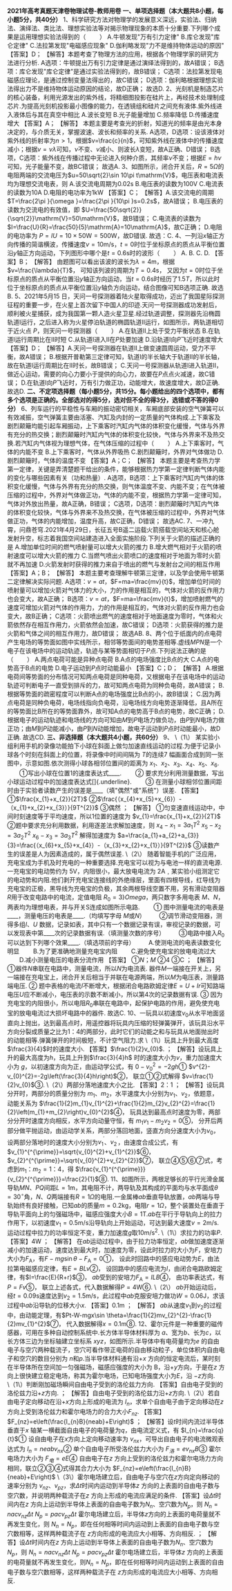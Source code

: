 **2021年高考真题天津卷物理试卷-教师用卷**
**一、单项选择题（本大题共8小题，每小题5分，共40分）**
1、科学研究方法对物理学的发展意义深远，实验法、归纳法、演绎法、类比法、理想实验法等对揭示物理现象的本质十分重要.下列哪个成果是运用理想实验法得到的$（\qquad）$
A.牛顿发现"万有引力定律"
B.库仑发现"库仑定律"
C.法拉第发现"电磁感应现象"
D.伽利略发现"力不是维持物体运动的原因"
【答案】D；
【解答】本题考查了物理方法的应用，根据各个物理学家的研究方法进行分析.
A选项：牛顿提出万有引力定律是通过演绎法得到的，故A错误；
B选项：库仑发现"库仑定律"是通过实验法得到的，故B错误；
C选项：法拉第发现电磁感应理论，是通过控制变量法得出的，故C错误；
D选项：伽利略根据理想实验法得出力不是维持物体运动原因的结论，故D正确；
故选D.
2、光刻机是制造芯片的核心装备，利用光源发出的紫外线，将精细图投影在硅片上，再经技术处理制成芯片.为提高光刻机投影最小图像的能力，在透镜组和硅片之间充有液体.紫外线进入液体后与其在真空中相比
A.波长变短
B.光子能量增加
C.频率降低
D.传播速度增大
【答案】A；
【解答】
本题主要是考查光的折射，知道光的频率是由光本身决定的，与介质无关，掌握波速、波长和频率的关系.
A选项，D选项：设该液体对紫外线的折射率为$n>1$，根据$v=\frac{c}{n}$，可知紫外线在液体中的传播速度减小；根据$v=\nu\lambda$可知，$\nu$不变、$v$减小、则波长$\lambda$变短，故A正确、D错误；
B选项，C选项：紫外线在传播过程中无论进入何种介质，其频率$\nu$不变；根据$E=h\nu$可知，光子能量不变，故BC错误；
故选A.
3、如图所示，闭合开关后，$R=5\Omega$的电阻两端的交流电压为$u=50\sqrt{2}\sin 10\pi t\mathrm{V}$，电压表和电流表均为理想交流电表，则
A.该交流电周期为$0.02\mathrm{s}$
B.电压表的读数为$100\mathrm{V}$
C.电流表的读数为$10\mathrm{A}$
D.电阻的电功率为$1\mathrm{kW}$
【答案】C；
【解答】A.该交流电的周期
$T=\frac{2\pi }{\omega }=\frac{2\pi }{10\pi }s=0.2s$，故A错误；
B.电压表的读数为交流电的有效值，即
$U=\frac{50\sqrt{2}}{\sqrt{2}}\mathrm{V}=50\mathrm{V}$，故B错误；
C.电流表的读数为
$I=\frac{U}{R}=\frac{50}{5}\mathrm{A}=10\mathrm{A}$，故C正确；
D.电阻的电功率为
$P=IU=10\times 50\mathrm{W}=500\mathrm{W}$，故D错误.
故选：C.
4、一列沿$x$轴正方向传播的简谐横波，传播速度$v=10\mathrm{m/s}$，$t=0$时位于坐标原点的质点从平衡位置沿$y$轴正方向运动，下列图形中哪个是$t=0.6\mathrm{s}$时的波形$（\qquad）$
A.
B.
C.
D.
【答案】B；
【解答】
由题图可以看出该波的波长为$\lambda=\mathrm{4m}$，根据$v=\frac{\lambda}{T}$，
可知该列波的周期为$T=0.4\mathrm{s}$，
又因为$t=0$时位于坐标原点的质点从平衡位置沿$y$轴正方向运动，当$t=0.6\mathrm{s}$时经历了$1.5T$，所以此时位于坐标原点的质点从平衡位置沿$y$轴负方向运动，结合图像可知B选项正确.
故选B.
5、$2021$年$5$月$15$
日，天问一号探测器着陆火星取得成功，迈出了我国星际探测征程的重要一步，在火星上首次留下中国人的印迹.天问一号探测器成功发射后，顺利被火星捕获，成为我国第一颗人造火星卫星.经过轨道调整，探测器先沿椭圆轨道Ⅰ运行，之后进入称为火星停泊轨道的椭圆轨道Ⅱ运行，如图所示，两轨道相切于近火点
$P$，则天问一号探测器$（\qquad）$
A.在轨道Ⅱ上处于受力平衡状态
B.在轨道Ⅰ运行周期比在Ⅱ时短
C.从轨道Ⅰ进入Ⅱ在$P$处要加速
D.沿轨道Ⅰ向$P$飞近时速度增大
【答案】D；
【解答】A.天问一号探测器在轨道Ⅱ上做变速圆周运动，受力不平衡，故A错误；
B.根据开普勒第三定律可知，轨道Ⅰ的半长轴大于轨道Ⅱ的半长轴，故在轨道Ⅰ运行周期比在Ⅱ时长，故B错误；
C.天问一号探测器从轨道Ⅰ进入轨道Ⅱ，做近心运动，需要的向心力要小于提供的向心力，故要在$P$点点火减速，故C错误；
D.在轨道Ⅰ向$P$飞近时，万有引力做正功，动能增大，故速度增大，故D正确.
故选D.
**二、不定项选择题（每小题5分，共15分。每小题给出的四个选项中，都有多个选项是正确的。全部选对的得5分，选对但不全的得3分，选错或不答的得0分）**
6、列车运行的平稳性与车厢的振动密切相关，车厢底部安装的空气弹簧可以有效减振，空气弹簧主要由活塞、汽缸及内封的一定质量的气体构成.上下乘客及剧烈颠簸均能引起车厢振动，上下乘客时汽缸内气体的体积变化缓慢，气体与外界有充分的热交换；剧烈颠簸时汽缸内气体的体积变化较快，气体与外界来不及热交换.若汽缸内气体视为理想气体，在气体压缩的过程中$（\qquad）$
A.上下乘客时，气体的内能不变
B.上下乘客时，气体从外界吸热
C.剧烈颠簸时，外界对气体做功
D.剧烈颠簸时，气体的温度不变
【答案】A；C；
【解答】
本题主要是考查热力学第一定律，关键是弄清楚题干给出的条件，能够根据热力学第一定律判断气体内能的变化与哪些因素有关（功和热量）.
A选项，B选项：上下乘客时汽缸内气体的体积变化缓慢，气体与外界有充分的热交换，则气体温度不变、内能不变；在气体被压缩的过程中，外界对气体做正功，气体的内能不变，根据热力学第一定律可知，气体对外放出热量，故A正确，B错误；
C选项，D选项：剧烈颠簸时汽缸内气体的体积变化较快，气体与外界来不及热交换，在气体被压缩的过程中，外界对气体做正功，气体的内能增加，温度升高，故C正确，D错误；
故选AC.
7、一冲九霄，问鼎苍穹.$2021$年$4$月$29$日，长征五号B遥二运载火箭搭载空间站天和核心舱发射升空，标志着我国空间站建造进入全面实施阶段.下列关于火箭的描述正确的是
A.增加单位时间的燃气喷射量可以增大火箭的推力
B.增大燃气相对于火箭的喷射速度可以增大火箭的推力
C.当燃气喷出火箭喷口的速度相对于地面为零时火箭就不再加速
D.火箭发射时获得的推力来自于喷出的燃气与发射台之间的相互作用
【答案】A；B；
【解答】
本题主要考查理解牛顿第三定律，以及学会使用牛顿第二定律解决实际问题.
A选项：$v=at$，$F=ma=\frac{mv}{t}$，增加单位时间的喷射量可以增加火箭对气体力的大小，力的作用是相互的，气体对火箭的反作用力也会变大，故A正确；
B选项：$v=at$，$F=ma=\frac{mv}{t}$，增加喷射燃气的速度可增加火箭对气体的作用力，力的作用是相互的，气体对火箭的反作用力也会变大，故B正确；
C选项：火箭喷出燃气的速度相对于地面速度为零时，气体和火箭依然存在相互作用力，火箭依然会加速，故C错误；
D选项：火箭获得的推力是火箭和气体之间的相互作用力，故D错误；
故选AB.
8、两个位于纸面内的点电荷产生电场的等势面如图中实线所示，相邻等势面间的电势差相等.虚线$MPN$是一个电子在该电场中的运动轨迹，轨迹与某等势面相切于$P$点.下列说法正确的是$（\qquad）$
A.两点电荷可能是异种点电荷
B.A点的电场强度比B点的大
C.A点的电势高于B点的电势
D.电子运动到$P$点时动能最小
【答案】C；D；
【解答】
A.根据电荷间等势面的分布情况可知两点电荷是同种电荷，又根据电子在该电场中的运动轨迹可判断电子一直受到排斥的力，故可知两点电荷为同种负电荷，故A错误；
B.根据等势面的疏密程度可以判断A点的电场强度比B点的小，故B错误；
C.因为两点电荷是同种负电荷，电场线指向负电荷，沿电场线方向电势逐渐降低，且A所在的等势面比B所在的等势面靠外，故可知A点的电势高于B点的电势，故C正确；
D.根据电子的运动轨迹和电场线的方向可知由$M$到$P$电场力做负功，由$P$到$N$电场力做正功；由$M$到$P$动能减小，由$P$到$N$动能增加，故电子运动到$P$点时动能最小，故D正确.
故选CD.
**三、非选择题（本大题共4小题，共60分）**
9、
\（1\）
某实验小组利用手机的录像功能拍下小球在斜面上做匀加速直线运动的过程.为便于记录小球各个时刻在斜面上的位置，将录像中时间间隔为
$T$的连续$7$
幅画面合成到同一张图中，示意如图.依次测得小球各相邻位置间的距离为
$x_{1}$、$x_{2}$、$x_{3}$、$x_{4}$、$x_{5}$、$x_{6}$.
　　①写出小球在位置$1$的速度表达式____.
　　②
要求充分利用测量数据，写出小球运动过程中的加速度表达式[]{.underline}.
　　③
在测量小球相邻位置间距时由于实验者读数产生的误差是____（填"偶然"或"系统"）误差.
【答案】
①$\frac{x_{1}+x_{2}}{2T}$
②$\frac{（x_{4}+x_{5}+x_{6}）-（x_{1}+x_{2}+x_{3}）}{9T^{2}}$
③偶然
；
【解答】
①匀变速直线运动中，中间时刻速度等于平均速度，所以1位置的速度为
$v_{1}=\frac{x_{1}+x_{2}}{2T}$
②题中要求充分利用数据，利用逐差法求解加速度，则
$x_{4}-x_{1}=3a_{1}T^{2}$
$x_{5}-x_{2}=3a_{2}T^{2}$
$x_{6}-x_{3}=3a_{3}T^{2}$
解得加速度为
$a=\frac{a_{1}+a_{2}+a_{3}}{3}=\frac{（x_{6}+x_{5}+x_{4}）-（x_{3}+x_{2}+x_{1}）}{9T^{2}}$
③读数产生的误差是人为因素造成的，属于偶然误差.
\（2\）
随着智能手机的广泛应用，充电宝成为手机及时充电的一种重要选择.充电宝可以视为与电池一样的直流电源.一充电宝的电动势约为
$5\mathrm{V}$，内阻很小，最大放电电流为
$2\mathrm{A}$﹐某实验小组测定它的电动势和内阻.他们剥开充电宝连接线的外绝缘层，里面有四根导线，红导线为充电宝的正极，黑导线为充电宝的负极，其余两根导线空置不用，另有滑动变阻器
$R$用于改变电路中的电流，定值电阻
$R_{0}=3\mathrm{}\}Omega$，两只数字多用电表
$M$、$N$，两表均为理想电表，并与开关$\mathrm{S}$连成如图所示电路.
　　①
图中测量电流的电表是____，测量电压的电表是____.（均填写字母
$M$或$N$）
　　②调节滑动变阻器，测得多组$I$、$U$
数据，记录如表，其中只有一个数据记录有误，审视记录的数据，可以发现表中第____次的记录数据有误.（填测量次数的序号）
　　③电路中接入$R_{0}$
可以达到下列哪个效果____.（填选项前的字母）
　　A.使测电流的电表读数变化明显
　　B.为了更准确地测量充电宝内阻
　　C.避免使充电宝的放电电流过大
　　D.减小测量电压的电表分流作用
【答案】
①$N$；$M$
②$4$
③C
；
【解答】
①器件$N$串联在电路中，测量电流，所以$N$为电流表.
器件$M$一端接在开关上，另一端接在充电宝上，闭合开关后相当于并联在电源两端，所以$M$为电压表，测量路端电压.
②
题中表格的电流$I$不断增大，根据闭合电路欧姆定律$E=U+Ir$可知路端电压$U$应不断减小，电压表的示数不断减小，所以第$4$次的记录数据有误.
③
因为充电宝的内阻很小，所以电阻$R_{0}$串联在电路中，起保护电路的作用，避免使充电宝的放电电流过大损坏电路中的器件.
故选C.
10、一玩具以初速度$v_{0}$从水平地面竖直向上抛出，达到最高点时，用遥控器将玩具内压缩的轻弹簧弹开，该玩具沿水平方向分裂成质量之比为$1：4$的两部分，此时它们的动能之和与玩具从地面抛出时的动能相等.弹簧弹开的时间极短，不计空气阻力.求
\（1\）玩具上升到最大高度$\frac{3}{4}$时的速度大小.
【答案】$\frac{1}{2}v_{0}$.
；
【解答】设玩具上升的最大高度为$h$，玩具上升到$\frac{3}{4}h$
时的速度大小为$v$，重力加速度大小为
$g$，以初速度方向为正，由运动学公式，有
$0-v_{0}^{2}=-2gh$①
$v^{2}-v_{0}^{2}=-2g\left(\frac{3}{4}h\right)$②，
联立①②式解得
$v=\frac{1}{2}v_{0}$③.
\（2\）两部分落地速度大小之比.
【答案】$2：1$
；
【解答】设玩具分开时，两部分的质量分别为
$m_{1}$、$m_{2}$，水平速度大小分别为$v_{1}$、$v_{2}$，依题意，
动能关系为
$\frac{1}{2}m_{1}v_{1}^{2}+\frac{1}{2}m_{2}v_{2}^{2}=\frac{1}{2}\left(m_{1}+m_{2}\right)v_{0}^{2}$④，
玩具达到最高点时速度为零，两部分分开时速度方向相反，水平方向动量守恒，有
$m_{1}v_{1}-m_{2}v_{2}=0$⑤，
分开后两部分做平抛运动，由运动学关系，两部分落回地面，竖直方向分速度大小为$v_{0}$，
设两部分落地时的速度大小分别为$v_{1}^{^{\prime}}$、$v_{2}^{^{\prime}}$，由速度合成公式，有
$v_{1}^{^{\prime}}=\sqrt{v_{0}^{2}+v_{1}^{2}}$⑥，
$v_{2}^{^{\prime}}=\sqrt{v_{0}^{2}+v_{2}^{2}}$⑦，
联立④⑤⑥⑦式，考虑到$m_{1}：m_{2}=1：4$，得
$\frac{v_{1}^{^{\prime}}}{v_{2}^{^{\prime}}}=\frac{2}{1}$⑧.
11、如图所示，两根足够长的平行光滑金属导轨$MN$、$PQ$间距$L=1\mathrm{m}$，其电阻不计，两导轨及其构成的平面均与水平面成$\theta=30{^\circ}$角，$N$、$Q$两端接有$R=1\Omega$的电阻.一金属棒$ab$垂直导轨放置，$ab$两端与导轨始终有良好接触，已知$ab$的质量$m=0.2\mathrm{kg}$，电阻$r=1\Omega$，整个装置处在垂直于导轨平面向上的匀强磁场中，磁感应强度大小$B=1\mathrm{T}$.$ab$在平行于导轨向上的拉力作用下，以初速度$v_{1}=0.5\mathrm{m/s}$沿导轨向上开始运动，可达到最大速度$v=2\mathrm{m/s}$.运动过程中拉力的功率恒定不变，重力加速度$g$取$10\mathrm{m/}\mathrm{s}^{2}$.
\（1\）求拉力的功率$P$.
【答案】$4\mathrm{W}$
；
【解答】
在$ab$运动过程中，由于拉力功率恒定，$ab$做加速度逐渐减小的加速运动，速度达到最大时，加速度为零，设此时拉力的大小为$F$，安培力大小为$F_{\mathrm{A}}$，有$F-mg\sin \theta-F_{\mathrm{A}}=0$①，
设此时回路中的感应电动势为$E$，由法拉第电磁感应定律，有$E=BLv$②，
设回路中的感应电流为$I$，由闭合电路欧姆定律，有$I=\frac{E}{R+r}$③，
$ab$受到的安培力$F_{\mathrm{A}}=ILB$④，
由功率表达式，有$P=Fv$⑤，
联立上述各式，代入数据解得$P=4\mathrm{W}$⑥.
\（2\）
$ab$开始运动后，经$t=0.09\mathrm{s}$速度达到$v_{2}=1.5\mathrm{m/s}$，此过程中$ab$克服安培力做功$W=0.06\mathrm{J}$，求该过程中$ab$沿导轨的位移大小$x$.
【答案】$0.1\mathrm{m}$
；
【解答】
$ab$从速度$v_{1}$到$v_{2}$的过程中，由动能定理，有$Pt-W-mgx\sin \theta=\frac{1}{2}mv_{2}^{2}-\frac{1}{2}mv_{1}^{2}$⑦，
代入数据解得$x=0.1\mathrm{m}$⑧.
12、霍尔元件是一种重要的磁传感器，可用在多种自动控制系统中.长方体半导体材料厚为
$a$、宽为$b$、长为$c$，以长方体三边为坐标轴建立坐标系
$xyz$，如图所示.半导体中有电荷量均为$e$
的自由电子与空穴两种载流子，空穴可看作带正电荷的自由移动粒子，单位体积内自由电子和空穴的数目分别为
$n$和$p$.当半导体材料通有沿$+x$
方向的恒定电流后，某时刻在半导体所在空间加一匀强磁场，磁感应强度的大小为
B，沿$+y$方向，于是在$z$
方向上很快建立稳定电场，称其为霍尔电场，已知电场强度大小为$E$，沿
$-z$方向.
\（1\）判断刚加磁场瞬间自由电子受到的洛伦兹力方向.
【答案】自由电子受到的洛伦兹力沿$+z$方向.
；
【解答】自由电子受到的洛伦兹力沿$+z$方向.
\（2\）若自由电子定向移动在沿$+x$方向上形成的电流为
$I_{n}$，求单个自由电子由于定向移动在$z$
方向上受到洛伦兹力和霍尔电场力的合力大小$F_{nz}$.
【答案】$F_{nz}=e\left(\frac{I_{n}B}{neab}+E\right)$
；
【解答】设$t$时间内流过半导体垂直于$x$
轴某一横截面自由电子的电荷量为$q$，由电流定义式，有
$I_{n}=\frac{q}{t}$①
设自由电子在$x$方向上定向移动速率为
$v_{nx}$，可导出自由电子的电流微观表达式为
$I_{n}=neabv_{nx}$②
单个自由电子所受洛伦兹力大小为
$F_{洛}=ev_{nx}B$③
霍尔电场力大小为
$F_{电}=eE$④
自由电子在$z$
方向上受到的洛伦兹力和霍尔电场力方向相同，联立②③④式得其合力大小为
$F_{nz}=e\left(\frac{I_{n}B}{neab}+E\right)$
\（3\）霍尔电场建立后，自由电子与空穴在$z$方向定向移动的速率分别为
$v_{nz}$、$v_{pz}$，求$\Delta t$时间内运动到半导体$z$
方向的上表面的自由电子数与空穴数，并说明两种载流子在$z$
方向上形成的电流应满足的条件.
【答案】设$\Delta t$时间内在$z$
方向上运动到半导体上表面的自由电子数为$N_{n}$、空穴数为$N_{p}$，则
$N_{n}=nacv_{nz}\Delta t$
$N_{p}=pacv_{pz}\Delta t$
霍尔电场建立后，半导体$z$方向的上表面的电荷量就不再发生变化，则
$N_{n}=N_{p}$，即在任何相等时间内运动到上表面的自由电子数与空穴数相等，这样两种载流子在
$z$方向形成的电流应大小相等、方向相反.
；
【解答】设$\Delta t$时间内在$z$
方向上运动到半导体上表面的自由电子数为$N_{n}$、空穴数为$N_{p}$，则
$N_{n}=nacv_{nz}\Delta t$
$N_{p}=pacv_{pz}\Delta t$
霍尔电场建立后，半导体$z$
方向的上表面的电荷量就不再发生变化，则$N_{n}=N_{p}$，即在任何相等时间内运动到上表面的自由电子数与空穴数相等，这样两种载流子在
$z$方向形成的电流应大小相等、方向相反.
